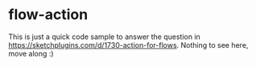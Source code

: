 # flow-action

This is just a quick code sample to answer the question in https://sketchplugins.com/d/1730-action-for-flows. Nothing to see here, move along :)